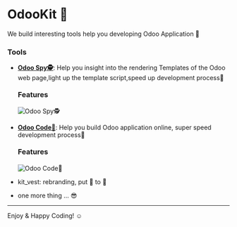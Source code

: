 # OdooKit 🔨

      
 We build interesting tools help you developing Odoo Application 🚀


### Tools
-  [**Odoo Spy🕵️**](https://apps.odoo.com/apps/modules/17.0/kit_spy/): Help you insight into the rendering Templates of the Odoo web page,light up the template script,speed up development process🚀 
    #### <font size=3 >Features</font> 
    
    ![Odoo Spy🕵️](https://github.com/ixkit/odookit/blob/main/assets/spy.gif)
    
-  [**Odoo Code🔨**](https://apps.odoo.com/apps/modules/17.0/kit_code/): Help you build Odoo application online, super speed development process🚀
    #### <font size=3 >Features</font>  
    
    ![Odoo Code🔨](https://github.com/ixkit/odookit/blob/main/assets/code.gif)
    

- kit_vest: rebranding, put 🎽 to 🏃

- one more thing ... 😎 

---


Enjoy & Happy Coding!  ☺︎
